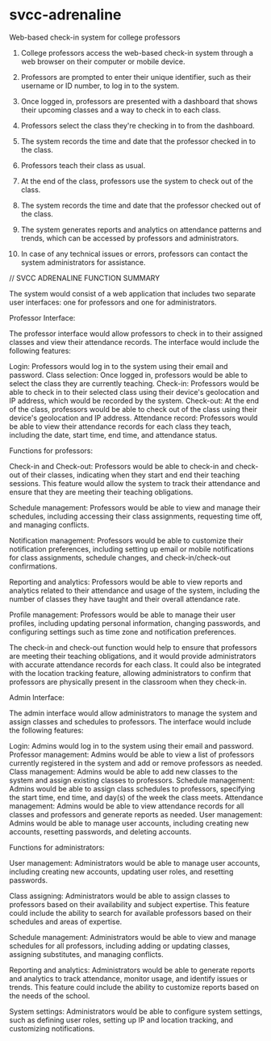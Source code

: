 # svcc-adrenaline
Web-based check-in system for college professors

1. College professors access the web-based check-in system through a web browser on their computer or mobile device.

2. Professors are prompted to enter their unique identifier, such as their username or ID number, to log in to the system.

3. Once logged in, professors are presented with a dashboard that shows their upcoming classes and a way to check in to each class.

4. Professors select the class they're checking in to from the dashboard.

5. The system records the time and date that the professor checked in to the class.

6. Professors teach their class as usual.

7. At the end of the class, professors use the system to check out of the class.

8. The system records the time and date that the professor checked out of the class.

9. The system generates reports and analytics on attendance patterns and trends, which can be accessed by professors and administrators.

10. In case of any technical issues or errors, professors can contact the system administrators for assistance.


// SVCC ADRENALINE FUNCTION SUMMARY

The system would consist of a web application that includes two separate user interfaces: one for professors and one for administrators.

Professor Interface:

The professor interface would allow professors to check in to their assigned classes and view their attendance records. The interface would include the following features:

Login: Professors would log in to the system using their email and password.
Class selection: Once logged in, professors would be able to select the class they are currently teaching.
Check-in: Professors would be able to check in to their selected class using their device's geolocation and IP address, which would be recorded by the system.
Check-out: At the end of the class, professors would be able to check out of the class using their device's geolocation and IP address.
Attendance record: Professors would be able to view their attendance records for each class they teach, including the date, start time, end time, and attendance status.

Functions for professors:

Check-in and Check-out: Professors would be able to check-in and check-out of their classes, indicating when they start and end their teaching sessions. This feature would allow the system to track their attendance and ensure that they are meeting their teaching obligations.

Schedule management: Professors would be able to view and manage their schedules, including accessing their class assignments, requesting time off, and managing conflicts.

Notification management: Professors would be able to customize their notification preferences, including setting up email or mobile notifications for class assignments, schedule changes, and check-in/check-out confirmations.

Reporting and analytics: Professors would be able to view reports and analytics related to their attendance and usage of the system, including the number of classes they have taught and their overall attendance rate.

Profile management: Professors would be able to manage their user profiles, including updating personal information, changing passwords, and configuring settings such as time zone and notification preferences.

The check-in and check-out function would help to ensure that professors are meeting their teaching obligations, and it would provide administrators with accurate attendance records for each class. It could also be integrated with the location tracking feature, allowing administrators to confirm that professors are physically present in the classroom when they check-in.



Admin Interface:

The admin interface would allow administrators to manage the system and assign classes and schedules to professors. The interface would include the following features:

Login: Admins would log in to the system using their email and password.
Professor management: Admins would be able to view a list of professors currently registered in the system and add or remove professors as needed.
Class management: Admins would be able to add new classes to the system and assign existing classes to professors.
Schedule management: Admins would be able to assign class schedules to professors, specifying the start time, end time, and day(s) of the week the class meets.
Attendance management: Admins would be able to view attendance records for all classes and professors and generate reports as needed.
User management: Admins would be able to manage user accounts, including creating new accounts, resetting passwords, and deleting accounts.

Functions for administrators:

User management: Administrators would be able to manage user accounts, including creating new accounts, updating user roles, and resetting passwords.

Class assigning: Administrators would be able to assign classes to professors based on their availability and subject expertise. This feature could include the ability to search for available professors based on their schedules and areas of expertise.

Schedule management: Administrators would be able to view and manage schedules for all professors, including adding or updating classes, assigning substitutes, and managing conflicts.

Reporting and analytics: Administrators would be able to generate reports and analytics to track attendance, monitor usage, and identify issues or trends. This feature could include the ability to customize reports based on the needs of the school.

System settings: Administrators would be able to configure system settings, such as defining user roles, setting up IP and location tracking, and customizing notifications.